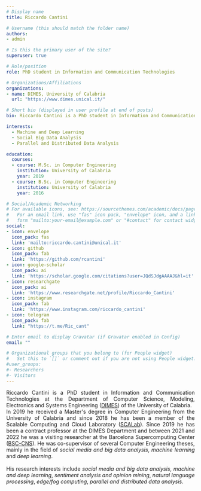 ```yaml
---
# Display name
title: Riccardo Cantini

# Username (this should match the folder name)
authors:
- admin

# Is this the primary user of the site?
superuser: true

# Role/position
role: PhD student in Information and Communication Technologies

# Organizations/Affiliations
organizations:
- name: DIMES, University of Calabria
  url: "https://www.dimes.unical.it/"

# Short bio (displayed in user profile at end of posts)
bio: Riccardo Cantini is a PhD student in Information and Communication Technologies at the Department of Computer Science, Modeling, Electronics and Systems Engineering (DIMES) of the University of Calabria, since 2019. His current research focuses on *social media and big data analysis*, *machine and deep learning*, *natural language processing*, *sentiment analysis*, *edge/fog computing*, *parallel and distributed data analysis*.

interests:
  - Machine and Deep Learning
  - Social Big Data Analysis
  - Parallel and Distributed Data Analysis

education:
  courses:
  - course: M.Sc. in Computer Engineering
    institution: University of Calabria
    year: 2019
  - course: B.Sc. in Computer Engineering
    institution: University of Calabria
    year: 2016

# Social/Academic Networking
# For available icons, see: https://sourcethemes.com/academic/docs/page-builder/#icons
#   For an email link, use "fas" icon pack, "envelope" icon, and a link in the
#   form "mailto:your-email@example.com" or "#contact" for contact widget.
social:
- icon: envelope
  icon_pack: fas
  link: 'mailto:riccardo.cantini@unical.it'
- icon: github
  icon_pack: fab
  link: 'https://github.com/rcantini'
- icon: google-scholar
  icon_pack: ai
  link: 'https://scholar.google.com/citations?user=JQdSJdgAAAAJ&hl=it'
- icon: researchgate
  icon_pack: ai
  link: 'https://www.researchgate.net/profile/Riccardo_Cantini'
- icon: instagram
  icon_pack: fab
  link: 'https://www.instagram.com/riccardo_cantini'
- icon: telegram
  icon_pack: fab
  link: "https://t.me/Ric_cant"

# Enter email to display Gravatar (if Gravatar enabled in Config)
email: ""

# Organizational groups that you belong to (for People widget)
#   Set this to `[]` or comment out if you are not using People widget.
#user_groups:
#- Researchers
#- Visitors
---
```

<div style="text-align: justify">
Riccardo Cantini is a PhD student in Information and Communication Technologies at the Department of Computer Science, Modeling, Electronics and Systems Engineering (<a href="https://www.dimes.unical.it/">DIMES</a>) of the University of Calabria.
<br>In 2019 he received a Master's degree in Computer Engineering from the University of Calabria and since 2018 he has been a member of the Scalable Computing and Cloud Laboratory (<a href="http://scalab.dimes.unical.it/">SCALab</a>).
Since 2019 he has been a contract professor at the DIMES Department and between 2021 and 2022 he was a visiting researcher at the Barcelona Supercomputing Center (<a href="https://www.bsc.es/">BSC-CNS</a>). 
He was co-supervisor of several Computer Engineering theses, mainly in the field of <i>social media and big data analysis</i>, <i>machine learning</i> and <i>deep learning</i>. 
<br><br>His research interests include <i>social media and big data analysis</i>, <i>machine and deep learning</i>, <i>sentiment analysis and opinion mining</i>, <i>natural language processing</i>, <i>edge/fog computing</i>, <i>parallel and distributed data analysis</i>.
</div>